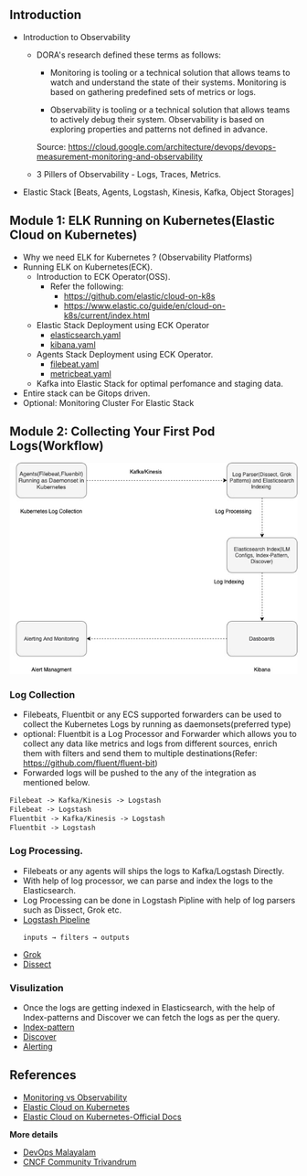 ## Introduction

* Introduction to Observability
  
  - DORA's research defined these terms as follows:
    
    * Monitoring is tooling or a technical solution that allows teams to watch and understand the state of their systems. Monitoring is based on gathering predefined sets of metrics or logs.

    * Observability is tooling or a technical solution that allows teams to actively debug their system. Observability is based on exploring properties and patterns not defined in advance.

    Source: https://cloud.google.com/architecture/devops/devops-measurement-monitoring-and-observability

  - 3 Pillers of Observability - Logs, Traces, Metrics. 

* Elastic Stack [Beats, Agents, Logstash, Kinesis, Kafka, Object Storages]

## Module 1: ELK Running on Kubernetes(Elastic Cloud on Kubernetes)

- Why we need ELK for Kubernetes ? (Observability Platforms)
- Running ELK on Kubernetes(ECK).
  * Introduction to ECK Operator(OSS).
    - Refer the following:
      * https://github.com/elastic/cloud-on-k8s
      * https://www.elastic.co/guide/en/cloud-on-k8s/current/index.html
  * Elastic Stack Deployment using ECK Operator     
    - [elasticsearch.yaml](https://github.com/JESWINKNINAN/friendly-kubernetes/blob/main/ELK-For-Kubernetes(Observability)/elasticsearch/elasticsearch.yaml)
    - [kibana.yaml](https://github.com/JESWINKNINAN/friendly-kubernetes/blob/main/ELK-For-Kubernetes(Observability)/kibana/kibana.yaml)
  * Agents Stack Deployment using ECK Operator.
    - [filebeat.yaml](https://github.com/JESWINKNINAN/friendly-kubernetes/blob/main/ELK-For-Kubernetes(Observability)/agents/filebeat.yaml)
    - [metricbeat.yaml](https://github.com/JESWINKNINAN/friendly-kubernetes/blob/main/ELK-For-Kubernetes(Observability)/agents/metricbeat.yaml)
  * Kafka into Elastic Stack for optimal perfomance and staging data.
- Entire stack can be Gitops driven.  
- Optional: Monitoring Cluster For Elastic Stack     
  
## Module 2: Collecting Your First Pod Logs(Workflow)

![Flow Diagram](./Elastic-Log.jpg)

### Log Collection

- Filebeats, Fluentbit or any ECS supported forwarders can be used to collect the Kubernetes Logs by running as daemonsets(preferred type)
- optional: Fluentbit is a Log Processor and Forwarder which allows you to collect any data like metrics and logs from different sources, enrich them with filters and send them to multiple destinations(Refer: https://github.com/fluent/fluent-bit)
- Forwarded logs will be pushed to the any of the integration as mentioned below. 

```
Filebeat -> Kafka/Kinesis -> Logstash
Filebeat -> Logstash
Fluentbit -> Kafka/Kinesis -> Logstash
Fluentbit -> Logstash
```

### Log Processing. 

- Filebeats or any agents will ships the logs to Kafka/Logstash Directly. 
- With help of log processor, we can parse and index the logs to the Elasticsearch.
- Log Processing can be done in Logstash Pipline with help of log parsers such as Dissect, Grok etc.
- [Logstash Pipeline](https://www.elastic.co/guide/en/logstash/current/pipeline.html#:~:text=The%20Logstash%20event%20processing%20pipeline,to%20use%20a%20separate%20filter)
    ```
    inputs → filters → outputs
    ```
- [Grok](https://www.elastic.co/guide/en/logstash/current/plugins-filters-grok.html#_grok_basics)
- [Dissect](https://www.elastic.co/guide/en/logstash/current/plugins-filters-dissect.html)

### Visulization

- Once the logs are getting indexed in Elasticsearch, with the help of Index-patterns and Discover we can fetch the logs as per the query.
- [Index-pattern](https://www.elastic.co/guide/en/kibana/current/index-patterns.html)
- [Discover](https://www.elastic.co/guide/en/kibana/current/discover.html) 
- [Alerting](https://www.elastic.co/what-is/kibana-alerting) 

## References
- [Monitoring vs Observability]()
- [Elastic Cloud on Kubernetes](https://github.com/elastic/cloud-on-k8s)
- [Elastic Cloud on Kubernetes-Official Docs](https://www.elastic.co/guide/en/cloud-on-k8s/current/index.html)


**More details**

- [DevOps Malayalam](https://devopsmalayalam.io)
- [CNCF Community Trivandrum](https://community.cncf.io/trivandrum/)
